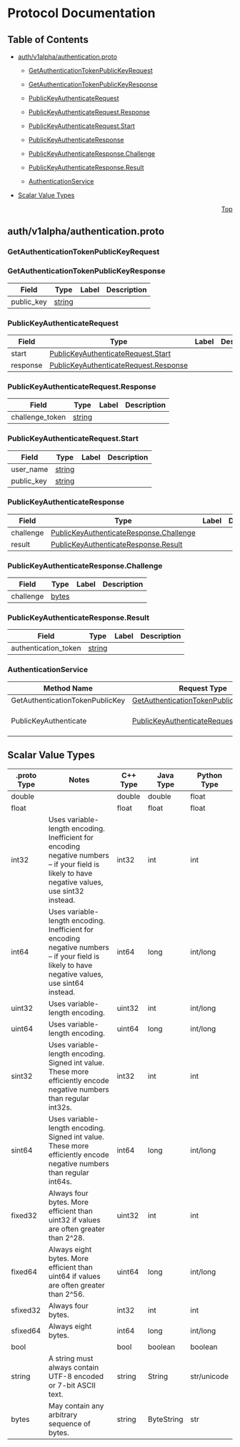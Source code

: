 # Protocol Documentation
<a name="top"></a>

## Table of Contents

- [auth/v1alpha/authentication.proto](#auth/v1alpha/authentication.proto)
    - [GetAuthenticationTokenPublicKeyRequest](#n0stack.auth.v1alpha.GetAuthenticationTokenPublicKeyRequest)
    - [GetAuthenticationTokenPublicKeyResponse](#n0stack.auth.v1alpha.GetAuthenticationTokenPublicKeyResponse)
    - [PublicKeyAuthenticateRequest](#n0stack.auth.v1alpha.PublicKeyAuthenticateRequest)
    - [PublicKeyAuthenticateRequest.Response](#n0stack.auth.v1alpha.PublicKeyAuthenticateRequest.Response)
    - [PublicKeyAuthenticateRequest.Start](#n0stack.auth.v1alpha.PublicKeyAuthenticateRequest.Start)
    - [PublicKeyAuthenticateResponse](#n0stack.auth.v1alpha.PublicKeyAuthenticateResponse)
    - [PublicKeyAuthenticateResponse.Challenge](#n0stack.auth.v1alpha.PublicKeyAuthenticateResponse.Challenge)
    - [PublicKeyAuthenticateResponse.Result](#n0stack.auth.v1alpha.PublicKeyAuthenticateResponse.Result)
  
  
  
    - [AuthenticationService](#n0stack.auth.v1alpha.AuthenticationService)
  

- [Scalar Value Types](#scalar-value-types)



<a name="auth/v1alpha/authentication.proto"></a>
<p align="right"><a href="#top">Top</a></p>

## auth/v1alpha/authentication.proto



<a name="n0stack.auth.v1alpha.GetAuthenticationTokenPublicKeyRequest"></a>

### GetAuthenticationTokenPublicKeyRequest







<a name="n0stack.auth.v1alpha.GetAuthenticationTokenPublicKeyResponse"></a>

### GetAuthenticationTokenPublicKeyResponse



| Field | Type | Label | Description |
| ----- | ---- | ----- | ----------- |
| public_key | [string](#string) |  |  |






<a name="n0stack.auth.v1alpha.PublicKeyAuthenticateRequest"></a>

### PublicKeyAuthenticateRequest



| Field | Type | Label | Description |
| ----- | ---- | ----- | ----------- |
| start | [PublicKeyAuthenticateRequest.Start](#n0stack.auth.v1alpha.PublicKeyAuthenticateRequest.Start) |  |  |
| response | [PublicKeyAuthenticateRequest.Response](#n0stack.auth.v1alpha.PublicKeyAuthenticateRequest.Response) |  |  |






<a name="n0stack.auth.v1alpha.PublicKeyAuthenticateRequest.Response"></a>

### PublicKeyAuthenticateRequest.Response



| Field | Type | Label | Description |
| ----- | ---- | ----- | ----------- |
| challenge_token | [string](#string) |  |  |






<a name="n0stack.auth.v1alpha.PublicKeyAuthenticateRequest.Start"></a>

### PublicKeyAuthenticateRequest.Start



| Field | Type | Label | Description |
| ----- | ---- | ----- | ----------- |
| user_name | [string](#string) |  |  |
| public_key | [string](#string) |  |  |






<a name="n0stack.auth.v1alpha.PublicKeyAuthenticateResponse"></a>

### PublicKeyAuthenticateResponse



| Field | Type | Label | Description |
| ----- | ---- | ----- | ----------- |
| challenge | [PublicKeyAuthenticateResponse.Challenge](#n0stack.auth.v1alpha.PublicKeyAuthenticateResponse.Challenge) |  |  |
| result | [PublicKeyAuthenticateResponse.Result](#n0stack.auth.v1alpha.PublicKeyAuthenticateResponse.Result) |  |  |






<a name="n0stack.auth.v1alpha.PublicKeyAuthenticateResponse.Challenge"></a>

### PublicKeyAuthenticateResponse.Challenge



| Field | Type | Label | Description |
| ----- | ---- | ----- | ----------- |
| challenge | [bytes](#bytes) |  |  |






<a name="n0stack.auth.v1alpha.PublicKeyAuthenticateResponse.Result"></a>

### PublicKeyAuthenticateResponse.Result



| Field | Type | Label | Description |
| ----- | ---- | ----- | ----------- |
| authentication_token | [string](#string) |  |  |





 

 

 


<a name="n0stack.auth.v1alpha.AuthenticationService"></a>

### AuthenticationService


| Method Name | Request Type | Response Type | Description |
| ----------- | ------------ | ------------- | ------------|
| GetAuthenticationTokenPublicKey | [GetAuthenticationTokenPublicKeyRequest](#n0stack.auth.v1alpha.GetAuthenticationTokenPublicKeyRequest) | [GetAuthenticationTokenPublicKeyResponse](#n0stack.auth.v1alpha.GetAuthenticationTokenPublicKeyResponse) |  |
| PublicKeyAuthenticate | [PublicKeyAuthenticateRequest](#n0stack.auth.v1alpha.PublicKeyAuthenticateRequest) stream | [PublicKeyAuthenticateResponse](#n0stack.auth.v1alpha.PublicKeyAuthenticateResponse) stream | authentication method for grpc |

 



## Scalar Value Types

| .proto Type | Notes | C++ Type | Java Type | Python Type |
| ----------- | ----- | -------- | --------- | ----------- |
| <a name="double" /> double |  | double | double | float |
| <a name="float" /> float |  | float | float | float |
| <a name="int32" /> int32 | Uses variable-length encoding. Inefficient for encoding negative numbers – if your field is likely to have negative values, use sint32 instead. | int32 | int | int |
| <a name="int64" /> int64 | Uses variable-length encoding. Inefficient for encoding negative numbers – if your field is likely to have negative values, use sint64 instead. | int64 | long | int/long |
| <a name="uint32" /> uint32 | Uses variable-length encoding. | uint32 | int | int/long |
| <a name="uint64" /> uint64 | Uses variable-length encoding. | uint64 | long | int/long |
| <a name="sint32" /> sint32 | Uses variable-length encoding. Signed int value. These more efficiently encode negative numbers than regular int32s. | int32 | int | int |
| <a name="sint64" /> sint64 | Uses variable-length encoding. Signed int value. These more efficiently encode negative numbers than regular int64s. | int64 | long | int/long |
| <a name="fixed32" /> fixed32 | Always four bytes. More efficient than uint32 if values are often greater than 2^28. | uint32 | int | int |
| <a name="fixed64" /> fixed64 | Always eight bytes. More efficient than uint64 if values are often greater than 2^56. | uint64 | long | int/long |
| <a name="sfixed32" /> sfixed32 | Always four bytes. | int32 | int | int |
| <a name="sfixed64" /> sfixed64 | Always eight bytes. | int64 | long | int/long |
| <a name="bool" /> bool |  | bool | boolean | boolean |
| <a name="string" /> string | A string must always contain UTF-8 encoded or 7-bit ASCII text. | string | String | str/unicode |
| <a name="bytes" /> bytes | May contain any arbitrary sequence of bytes. | string | ByteString | str |

